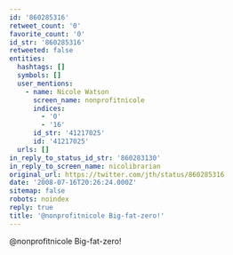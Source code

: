 ```yaml
---
id: '860285316'
retweet_count: '0'
favorite_count: '0'
id_str: '860285316'
retweeted: false
entities:
  hashtags: []
  symbols: []
  user_mentions:
    - name: Nicole Watson
      screen_name: nonprofitnicole
      indices:
        - '0'
        - '16'
      id_str: '41217025'
      id: '41217025'
  urls: []
in_reply_to_status_id_str: '860283130'
in_reply_to_screen_name: nicolibrarian
original_url: https://twitter.com/jth/status/860285316
date: '2008-07-16T20:26:24.000Z'
sitemap: false
robots: noindex
reply: true
title: '@nonprofitnicole Big-fat-zero!'
---
```


@nonprofitnicole Big-fat-zero!
